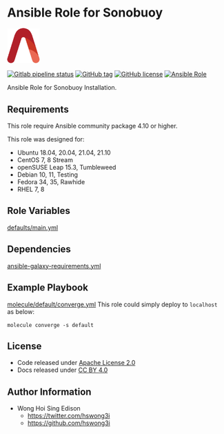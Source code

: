 # Ansible Role for Sonobuoy

<img src="/alvistack.svg" width="75" alt="AlviStack">

[![Gitlab pipeline status](https://img.shields.io/gitlab/pipeline/alvistack/ansible-role-sonobuoy/master)](https://gitlab.com/alvistack/ansible-role-sonobuoy/-/pipelines)
[![GitHub tag](https://img.shields.io/github/tag/alvistack/ansible-role-sonobuoy.svg)](https://github.com/alvistack/ansible-role-sonobuoy/tags)
[![GitHub license](https://img.shields.io/github/license/alvistack/ansible-role-sonobuoy.svg)](https://github.com/alvistack/ansible-role-sonobuoy/blob/master/LICENSE)
[![Ansible Role](https://img.shields.io/badge/galaxy-alvistack.sonobuoy-blue.svg)](https://galaxy.ansible.com/alvistack/sonobuoy)

Ansible Role for Sonobuoy Installation.

## Requirements

This role require Ansible community package 4.10 or higher.

This role was designed for:

  - Ubuntu 18.04, 20.04, 21.04, 21.10
  - CentOS 7, 8 Stream
  - openSUSE Leap 15.3, Tumbleweed
  - Debian 10, 11, Testing
  - Fedora 34, 35, Rawhide
  - RHEL 7, 8

## Role Variables

[defaults/main.yml](defaults/main.yml)

## Dependencies

[ansible-galaxy-requirements.yml](ansible-galaxy-requirements.yml)

## Example Playbook

[molecule/default/converge.yml](molecule/default/converge.yml) This role could simply deploy to `localhost` as below:

    molecule converge -s default

## License

  - Code released under [Apache License 2.0](LICENSE)
  - Docs released under [CC BY 4.0](http://creativecommons.org/licenses/by/4.0/)

## Author Information

  - Wong Hoi Sing Edison
      - <https://twitter.com/hswong3i>
      - <https://github.com/hswong3i>
